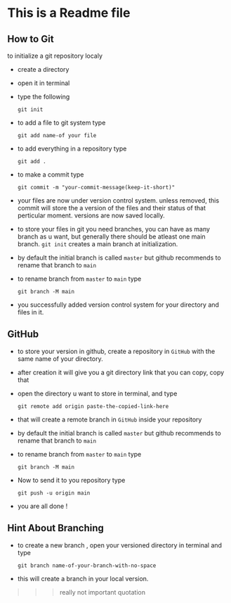 # This is a Readme file

## How to Git
to initialize a git repository localy 
- create a directory
- open it in terminal 
- type the following
    ```
    git init
    ```
- to add a file to git system type
    ```
    git add name-of your file
    ```
- to add everything in a repository type
    ```
    git add .
    ```
- to make a commit type
    ```
    git commit -m "your-commit-message(keep-it-short)"
    ```
- your files are now under version control system. unless removed, this commit will store the a version of the files and their status of that perticular moment. versions are now saved locally.
- to store your files in git you need branches, you can have as many branch as u want, but generally there should be atleast one main branch. `git init` creates a main branch at initialization. 
- by default the initial branch is called `master` but github recommends to rename that branch to `main`
- to rename branch from `master` to `main` type
    ```
    git branch -M main
    ```

- you successfully added version control system for your directory and files in it.
## GitHub
- to store your version in github, create a repository in `GitHub` with the same name of your directory.
- after creation it will give you a git directory link that you can copy, copy that
- open the directory u want to store in terminal, and type
    ```
    git remote add origin paste-the-copied-link-here
    ```
- that will create a remote branch in `GitHub` inside your repository
- by default the initial branch is called `master` but github recommends to rename that branch to `main`
- to rename branch from `master` to `main` type
    ```
    git branch -M main
    ```
- Now to send it to you repository type
    ```
    git push -u origin main
    ```

- you are all done !

## Hint About Branching
- to create a new branch , open your versioned directory in terminal and type
    ```
    git branch name-of-your-branch-with-no-space
    ```
- this will create a branch in your local version.


>>> really not important quotation

